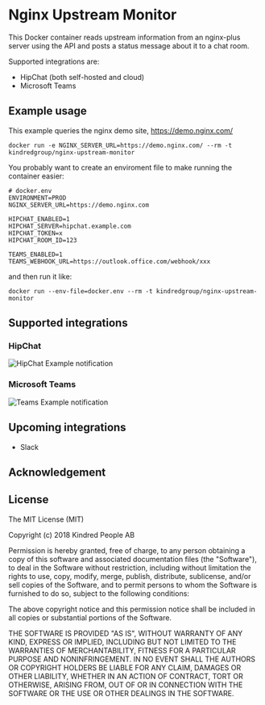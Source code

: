 # Nginx Upstream Monitor

This Docker container reads upstream information from an nginx-plus server using the API and posts a status message about it to a chat room.

Supported integrations are:

  - HipChat (both self-hosted and cloud)
  - Microsoft Teams

## Example usage

This example queries the nginx demo site, https://demo.nginx.com/

```
docker run -e NGINX_SERVER_URL=https://demo.nginx.com/ --rm -t kindredgroup/nginx-upstream-monitor
```

You probably want to create an enviroment file to make running the container easier:

```
# docker.env
ENVIRONMENT=PROD
NGINX_SERVER_URL=https://demo.nginx.com

HIPCHAT_ENABLED=1
HIPCHAT_SERVER=hipchat.example.com
HIPCHAT_TOKEN=x
HIPCHAT_ROOM_ID=123

TEAMS_ENABLED=1
TEAMS_WEBHOOK_URL=https://outlook.office.com/webhook/xxx
```

and then run it like:

```
docker run --env-file=docker.env --rm -t kindredgroup/nginx-upstream-monitor
```

## Supported integrations

[hipchat]: https://raw.githubusercontent.com/kindredgroup/nginx-upstream-monitor/master/docs/hipchat.png "HipChat Example notification"
[teams]: https://raw.githubusercontent.com/kindredgroup/nginx-upstream-monitor/master/docs/teams.png "Teams Example notification"

### HipChat

![HipChat Example notification][hipchat]

### Microsoft Teams

![Teams Example notification][teams]


## Upcoming integrations

  - Slack

## Acknowledgement

## License

The MIT License (MIT)

Copyright (c) 2018 Kindred People AB

Permission is hereby granted, free of charge, to any person obtaining a copy
of this software and associated documentation files (the "Software"), to deal
in the Software without restriction, including without limitation the rights
to use, copy, modify, merge, publish, distribute, sublicense, and/or sell
copies of the Software, and to permit persons to whom the Software is
furnished to do so, subject to the following conditions:

The above copyright notice and this permission notice shall be included in all
copies or substantial portions of the Software.

THE SOFTWARE IS PROVIDED "AS IS", WITHOUT WARRANTY OF ANY KIND, EXPRESS OR
IMPLIED, INCLUDING BUT NOT LIMITED TO THE WARRANTIES OF MERCHANTABILITY,
FITNESS FOR A PARTICULAR PURPOSE AND NONINFRINGEMENT. IN NO EVENT SHALL THE
AUTHORS OR COPYRIGHT HOLDERS BE LIABLE FOR ANY CLAIM, DAMAGES OR OTHER
LIABILITY, WHETHER IN AN ACTION OF CONTRACT, TORT OR OTHERWISE, ARISING FROM,
OUT OF OR IN CONNECTION WITH THE SOFTWARE OR THE USE OR OTHER DEALINGS IN THE
SOFTWARE.
